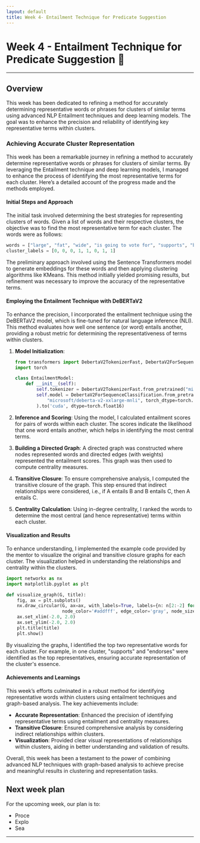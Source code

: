 ```yaml
---
layout: default
title: Week 4- Entailment Technique for Predicate Suggestion
---
```


# Week 4 - Entailment Technique for Predicate Suggestion 🔬

---

## Overview

This week has been dedicated to refining a method for accurately determining representative words or phrases for clusters of similar terms using advanced NLP Entailment techniques and deep learning models. The goal was to enhance the precision and reliability of identifying key representative terms within clusters.

### Achieving Accurate Cluster Representation

This week has been a remarkable journey in refining a method to accurately determine representative words or phrases for clusters of similar terms. By leveraging the Entailment technique and deep learning models, I managed to enhance the process of identifying the most representative terms for each cluster. Here’s a detailed account of the progress made and the methods employed.

#### Initial Steps and Approach

The initial task involved determining the best strategies for representing clusters of words. Given a list of words and their respective clusters, the objective was to find the most representative term for each cluster. The words were as follows:

```python
words = ["large", "fat", "wide", "is going to vote for", "supports", "big", "endorses", "is very likely going to support"]
cluster_labels = [0, 0, 0, 1, 1, 0, 1, 1]
```

The preliminary approach involved using the Sentence Transformers model to generate embeddings for these words and then applying clustering algorithms like KMeans. This method initially yielded promising results, but refinement was necessary to improve the accuracy of the representative terms.

#### Employing the Entailment Technique with DeBERTaV2

To enhance the precision, I incorporated the entailment technique using the DeBERTaV2 model, which is fine-tuned for natural language inference (NLI). This method evaluates how well one sentence (or word) entails another, providing a robust metric for determining the representativeness of terms within clusters.

1. **Model Initialization**:
    ```python
    from transformers import DebertaV2TokenizerFast, DebertaV2ForSequenceClassification
    import torch

    class EntailmentModel:
        def __init__(self):
            self.tokenizer = DebertaV2TokenizerFast.from_pretrained("microsoft/deberta-v2-xxlarge-mnli")
            self.model = DebertaV2ForSequenceClassification.from_pretrained(
                "microsoft/deberta-v2-xxlarge-mnli", torch_dtype=torch.float16
            ).to('cuda', dtype=torch.float16)
    ```

2. **Inference and Scoring**:
    Using the model, I calculated entailment scores for pairs of words within each cluster. The scores indicate the likelihood that one word entails another, which helps in identifying the most central terms.

3. **Building a Directed Graph**:
    A directed graph was constructed where nodes represented words and directed edges (with weights) represented the entailment scores. This graph was then used to compute centrality measures.

4. **Transitive Closure**:
    To ensure comprehensive analysis, I computed the transitive closure of the graph. This step ensured that indirect relationships were considered, i.e., if A entails B and B entails C, then A entails C.

5. **Centrality Calculation**:
    Using in-degree centrality, I ranked the words to determine the most central (and hence representative) terms within each cluster.

#### Visualization and Results

To enhance understanding, I implemented the example code provided by the mentor to visualize the original and transitive closure graphs for each cluster. The visualization helped in understanding the relationships and centrality within the clusters.

```python
import networkx as nx
import matplotlib.pyplot as plt

def visualize_graph(G, title):
    fig, ax = plt.subplots()
    nx.draw_circular(G, ax=ax, with_labels=True, labels={n: n[2:-2] for n in G.nodes()},
                     node_color='#addfff', edge_color='gray', node_size=2000, arrowsize=20)
    ax.set_xlim(-2.0, 2.0)
    ax.set_ylim(-2.0, 2.0)
    plt.title(title)
    plt.show()
```

By visualizing the graphs, I identified the top two representative words for each cluster. For example, in one cluster, "supports" and "endorses" were identified as the top representatives, ensuring accurate representation of the cluster's essence.

#### Achievements and Learnings

This week’s efforts culminated in a robust method for identifying representative words within clusters using entailment techniques and graph-based analysis. The key achievements include:
- **Accurate Representation**: Enhanced the precision of identifying representative terms using entailment and centrality measures.
- **Transitive Closure**: Ensured comprehensive analysis by considering indirect relationships within clusters.
- **Visualization**: Provided clear visual representations of relationships within clusters, aiding in better understanding and validation of results.

Overall, this week has been a testament to the power of combining advanced NLP techniques with graph-based analysis to achieve precise and meaningful results in clustering and representation tasks.




## Next week plan
For the upcoming week, our plan is to:
- Proce
- Explo
- Sea


----
[StarCoder models by BigCode]: https://huggingface.co/bigcode
[dedicated repo directory]: https://github.com/dbpedia/neural-qa/tree/gsoc-mehrzad/gsoc/mehrzad

